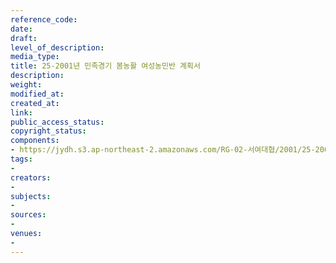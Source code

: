 ```yaml
---
reference_code: 
date: 
draft: 
level_of_description: 
media_type: 
title: 25-2001년 민족경기 봄농활 여성농민반 계획서
description: 
weight: 
modified_at: 
created_at: 
link: 
public_access_status: 
copyright_status: 
components:
- https://jydh.s3.ap-northeast-2.amazonaws.com/RG-02-서여대협/2001/25-2001년+민족경기+봄농활+여성농민반+계획서.pdf
tags:
- 
creators:
- 
subjects:
- 
sources:
- 
venues:
- 
---
```

